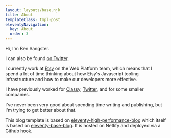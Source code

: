 ```yaml
---
layout: layouts/base.njk
title: About
templateClass: tmpl-post
eleventyNavigation:
  key: About
  order: 3
---
```


Hi, I'm Ben Sangster.

I can also be found [on Twitter](https://twitter.com/sangster).

I currently work at [Etsy](https://etsy.com) on the Web Platform team, which means that I spend a lot of time thinking about how Etsy's Javascript tooling infrastructure and how to make our developers more effective.

I have previously worked for [Classy](https://www.classy.org/), [Twitter](https://twitter.com), and for some smaller companies.

I've never been very good about spending time writing and publishing, but I'm trying to get better about that.



This blog template is based on [eleventy-high-performance-blog](https://www.industrialempathy.com/posts/eleventy-high-performance-blog/) which itself is based on [eleventy-base-blog](https://github.com/11ty/eleventy-base-blog). It is hosted on Netlify and deployed via a Github hook.
